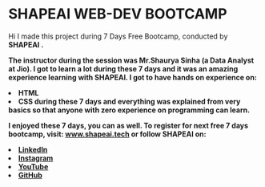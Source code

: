# SHAPEAI WEB-DEV BOOTCAMP
Hi I made this project during 7 Days Free Bootcamp, conducted by <b> SHAPEAI <b>.

The instructor during the session was Mr.Shaurya Sinha (a Data Analyst at Jio). I got to learn a lot during these 7 days and it was an amazing experience learning with SHAPEAI.
<b>I got to have hands on experience on:
  <li>HTML
  <li>CSS
   <b>during these 7 days and everything was explained from very basics so that anyone with zero experience on programming can learn.
    
  I enjoyed these 7 days, you can as well. To register for next free 7 days bootcamp, visit:
  www.shapeai.tech
  or follow SHAPEAI on:
  <li><a href="https:/in.linkedin.com/company/shapeai">LinkedIn</a>
  <li><a href="https://www.instagram.com/shape.ai/?h1=en">Instagram</a>
  <li><a href="https://www.youtube.com/channel/UCTUvDLTW9meuDXWcbmISPdA">YouTube</a>
  <li><a href="https://github.com/shapeai">GitHub</a>
